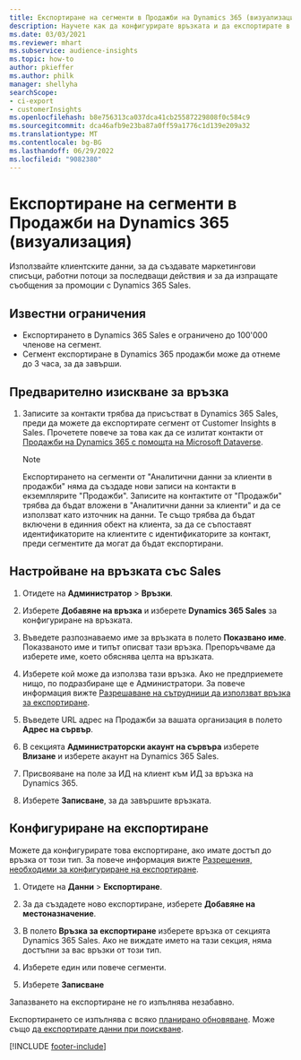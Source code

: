 ```yaml
---
title: Експортиране на сегменти в Продажби на Dynamics 365 (визуализация)
description: Научете как да конфигурирате връзката и да експортирате в Dynamics 365 Sales.
ms.date: 03/03/2021
ms.reviewer: mhart
ms.subservice: audience-insights
ms.topic: how-to
author: pkieffer
ms.author: philk
manager: shellyha
searchScope:
- ci-export
- customerInsights
ms.openlocfilehash: b8e756313ca037dca41cb25587229808f0c584c9
ms.sourcegitcommit: dca46afb9e23ba87a0ff59a1776c1d139e209a32
ms.translationtype: MT
ms.contentlocale: bg-BG
ms.lasthandoff: 06/29/2022
ms.locfileid: "9082380"
---
```

# <a name="export-segments-to-dynamics-365-sales-preview"></a>Експортиране на сегменти в Продажби на Dynamics 365 (визуализация)

Използвайте клиентските данни, за да създавате маркетингови списъци, работни потоци за последващи действия и за да изпращате съобщения за промоции с Dynamics 365 Sales.

## <a name="known-limitations"></a>Известни ограничения

- Експортирането в Dynamics 365 Sales е ограничено до 100'000 членове на сегмент.
- Сегмент експортиране в Dynamics 365 продажби може да отнеме до 3 часа, за да завърши. 

## <a name="prerequisite-for-connection"></a>Предварително изискване за връзка

1. Записите за контакти трябва да присъстват в Dynamics 365 Sales, преди да можете да експортирате сегмент от Customer Insights в Sales. Прочетете повече за това как да се излитат контакти от [Продажби на Dynamics 365 с помощта на Microsoft Dataverse](connect-dataverse-managed-lake.md).

   > [!NOTE]
   > Експортирането на сегменти от "Аналитични данни за клиенти в продажби" няма да създаде нови записи на контакти в екземплярите "Продажби". Записите на контактите от "Продажби" трябва да бъдат вложени в "Аналитични данни за клиенти" и да се използват като източник на данни. Те също трябва да бъдат включени в единния обект на клиента, за да се съпоставят идентификаторите на клиентите с идентификаторите за контакт, преди сегментите да могат да бъдат експортирани.

## <a name="set-up-the-connection-to-sales"></a>Настройване на връзката със Sales

1. Отидете на **Администратор** > **Връзки**.

1. Изберете **Добавяне на връзка** и изберете **Dynamics 365 Sales** за конфигуриране на връзката.

1. Въведете разпознаваемо име за връзката в полето **Показвано име**. Показваното име и типът описват тази връзка. Препоръчваме да изберете име, което обяснява целта на връзката.

1. Изберете кой може да използва тази връзка. Ако не предприемете нищо, по подразбиране ще е Администратори. За повече информация вижте [Разрешаване на сътрудници да използват връзка за експортиране](connections.md#allow-contributors-to-use-a-connection-for-exports).

1. Въведете URL адрес на Продажби за вашата организация в полето **Адрес на сървър**.

1. В секцията **Администраторски акаунт на сървъра** изберете **Влизане** и изберете акаунт на Dynamics 365 Sales.

1. Присвояване на поле за ИД на клиент към ИД за връзка на Dynamics 365.

1. Изберете **Записване**, за да завършите връзката. 

## <a name="configure-an-export"></a>Конфигуриране на експортиране

Можете да конфигурирате това експортиране, ако имате достъп до връзка от този тип. За повече информация вижте [Разрешения, необходими за конфигуриране на експортиране](export-destinations.md#set-up-a-new-export).

1. Отидете на **Данни** > **Експортиране**.

1. За да създадете ново експортиране, изберете **Добавяне на местоназначение**.

1. В полето **Връзка за експортиране** изберете връзка от секцията Dynamics 365 Sales. Ако не виждате името на тази секция, няма достъпни за вас връзки от този тип.

1. Изберете един или повече сегменти.

1. Изберете **Записване**

Запазването на експортиране не го изпълнява незабавно.

Експортирането се изпълнява с всяко [планирано обновяване](system.md#schedule-tab). Може също [да експортирате данни при поискване](export-destinations.md#run-exports-on-demand). 

[!INCLUDE [footer-include](includes/footer-banner.md)]
